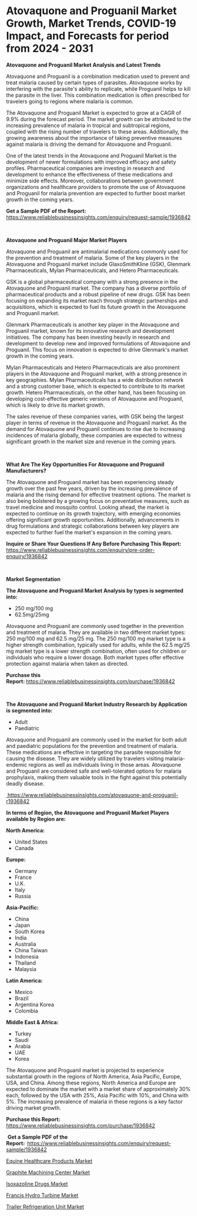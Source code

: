 <p><h1>Atovaquone and Proguanil Market Growth, Market Trends, COVID-19 Impact, and Forecasts for period from 2024 - 2031</h1></p><p><strong>Atovaquone and Proguanil Market Analysis and Latest Trends</strong></p>
<p><p>Atovaquone and Proguanil is a combination medication used to prevent and treat malaria caused by certain types of parasites. Atovaquone works by interfering with the parasite's ability to replicate, while Proguanil helps to kill the parasite in the liver. This combination medication is often prescribed for travelers going to regions where malaria is common.</p><p>The Atovaquone and Proguanil Market is expected to grow at a CAGR of 9.9% during the forecast period. The market growth can be attributed to the increasing prevalence of malaria in tropical and subtropical regions, coupled with the rising number of travelers to these areas. Additionally, the growing awareness about the importance of taking preventive measures against malaria is driving the demand for Atovaquone and Proguanil.</p><p>One of the latest trends in the Atovaquone and Proguanil Market is the development of newer formulations with improved efficacy and safety profiles. Pharmaceutical companies are investing in research and development to enhance the effectiveness of these medications and minimize side effects. Moreover, collaborations between government organizations and healthcare providers to promote the use of Atovaquone and Proguanil for malaria prevention are expected to further boost market growth in the coming years.</p></p>
<p><strong>Get a Sample PDF of the Report:&nbsp;</strong> <a href="https://www.reliablebusinessinsights.com/enquiry/request-sample/1936842">https://www.reliablebusinessinsights.com/enquiry/request-sample/1936842</a></p>
<p>&nbsp;</p>
<p><strong>Atovaquone and Proguanil Major Market Players</strong></p>
<p><p>Atovaquone and Proguanil are antimalarial medications commonly used for the prevention and treatment of malaria. Some of the key players in the Atovaquone and Proguanil market include GlaxoSmithKline (GSK), Glenmark Pharmaceuticals, Mylan Pharmaceuticals, and Hetero Pharmaceuticals.</p><p>GSK is a global pharmaceutical company with a strong presence in the Atovaquone and Proguanil market. The company has a diverse portfolio of pharmaceutical products and a robust pipeline of new drugs. GSK has been focusing on expanding its market reach through strategic partnerships and acquisitions, which is expected to fuel its future growth in the Atovaquone and Proguanil market.</p><p>Glenmark Pharmaceuticals is another key player in the Atovaquone and Proguanil market, known for its innovative research and development initiatives. The company has been investing heavily in research and development to develop new and improved formulations of Atovaquone and Proguanil. This focus on innovation is expected to drive Glenmark's market growth in the coming years.</p><p>Mylan Pharmaceuticals and Hetero Pharmaceuticals are also prominent players in the Atovaquone and Proguanil market, with a strong presence in key geographies. Mylan Pharmaceuticals has a wide distribution network and a strong customer base, which is expected to contribute to its market growth. Hetero Pharmaceuticals, on the other hand, has been focusing on developing cost-effective generic versions of Atovaquone and Proguanil, which is likely to drive its market growth.</p><p>The sales revenue of these companies varies, with GSK being the largest player in terms of revenue in the Atovaquone and Proguanil market. As the demand for Atovaquone and Proguanil continues to rise due to increasing incidences of malaria globally, these companies are expected to witness significant growth in the market size and revenue in the coming years.</p></p>
<p>&nbsp;</p>
<p><strong>What Are The Key Opportunities For Atovaquone and Proguanil Manufacturers?</strong></p>
<p><p>The Atovaquone and Proguanil market has been experiencing steady growth over the past few years, driven by the increasing prevalence of malaria and the rising demand for effective treatment options. The market is also being bolstered by a growing focus on preventative measures, such as travel medicine and mosquito control. Looking ahead, the market is expected to continue on its growth trajectory, with emerging economies offering significant growth opportunities. Additionally, advancements in drug formulations and strategic collaborations between key players are expected to further fuel the market's expansion in the coming years.</p></p>
<p><strong>Inquire or Share Your Questions If Any Before Purchasing This Report:</strong> <a href="https://www.reliablebusinessinsights.com/enquiry/pre-order-enquiry/1936842">https://www.reliablebusinessinsights.com/enquiry/pre-order-enquiry/1936842</a></p>
<p>&nbsp;</p>
<p><strong>Market Segmentation</strong></p>
<p><strong>The Atovaquone and Proguanil Market Analysis by types is segmented into:</strong></p>
<p><ul><li>250 mg/100 mg</li><li>62.5mg/25mg</li></ul></p>
<p><p>Atovaquone and Proguanil are commonly used together in the prevention and treatment of malaria. They are available in two different market types: 250 mg/100 mg and 62.5 mg/25 mg. The 250 mg/100 mg market type is a higher strength combination, typically used for adults, while the 62.5 mg/25 mg market type is a lower strength combination, often used for children or individuals who require a lower dosage. Both market types offer effective protection against malaria when taken as directed.</p></p>
<p><strong>Purchase this Report:&nbsp;</strong><a href="https://www.reliablebusinessinsights.com/purchase/1936842">https://www.reliablebusinessinsights.com/purchase/1936842</a></p>
<p>&nbsp;</p>
<p><strong>The Atovaquone and Proguanil Market Industry Research by Application is segmented into:</strong></p>
<p><ul><li>Adult</li><li>Paediatric</li></ul></p>
<p><p>Atovaquone and Proguanil are commonly used in the market for both adult and paediatric populations for the prevention and treatment of malaria. These medications are effective in targeting the parasite responsible for causing the disease. They are widely utilized by travelers visiting malaria-endemic regions as well as individuals living in those areas. Atovaquone and Proguanil are considered safe and well-tolerated options for malaria prophylaxis, making them valuable tools in the fight against this potentially deadly disease.</p></p>
<p><a href="https://www.reliablebusinessinsights.com/atovaquone-and-proguanil-r1936842">&nbsp;https://www.reliablebusinessinsights.com/atovaquone-and-proguanil-r1936842</a></p>
<p><strong>In terms of Region, the Atovaquone and Proguanil Market Players available by Region are:</strong></p>
<p>
    <p> <strong> North America: </strong>
        <ul>
            <li>United States</li>
            <li>Canada</li>
        </ul>
        </p> 
    <p> <strong> Europe: </strong>
        <ul>
            <li>Germany</li>
            <li>France</li>
            <li>U.K.</li>
            <li>Italy</li>
            <li>Russia</li>
        </ul>
        </p> 
    <p> <strong> Asia-Pacific: </strong>
        <ul>
            <li>China</li>
            <li>Japan</li>
            <li>South Korea</li>
            <li>India</li>
            <li>Australia</li>
            <li>China Taiwan</li>
            <li>Indonesia</li>
            <li>Thailand</li>
            <li>Malaysia</li>
        </ul>
        </p> 
    <p> <strong> Latin America: </strong>
        <ul>
            <li>Mexico</li>
            <li>Brazil</li>
            <li>Argentina Korea</li>
            <li>Colombia</li>
        </ul>
        </p> 
    <p> <strong> Middle East & Africa: </strong>
        <ul>
            <li>Turkey</li>
            <li>Saudi</li>
            <li>Arabia</li>
            <li>UAE</li>
            <li>Korea</li>
        </ul>
    </p>
    </p>
<p><p>The Atovaquone and Proguanil market is projected to experience substantial growth in the regions of North America, Asia Pacific, Europe, USA, and China. Among these regions, North America and Europe are expected to dominate the market with a market share of approximately 30% each, followed by the USA with 25%, Asia Pacific with 10%, and China with 5%. The increasing prevalence of malaria in these regions is a key factor driving market growth.</p></p>
<p><strong>Purchase this Report: </strong><a href="https://www.reliablebusinessinsights.com/purchase/1936842">https://www.reliablebusinessinsights.com/purchase/1936842</a></p>
<p>&nbsp;<strong>Get a Sample PDF of the Report:&nbsp;&nbsp;</strong><a href="https://www.reliablebusinessinsights.com/enquiry/request-sample/1936842">https://www.reliablebusinessinsights.com/enquiry/request-sample/1936842</a></p>
<p><strong></strong></p>
<p><p><a href="https://github.com/moyahfrancoestellec51j635wcx/Market-Research-Report-List-3/blob/main/equine-healthcare-products-market.md">Equine Healthcare Products Market</a></p><p><a href="https://medium.com/@mayekuhic78/graphite-machining-center-market-size-share-analysis-growth-trends-forecasts-2024-2031-0d79b928bcf3">Graphite Machining Center Market</a></p><p><a href="https://github.com/JuliaFadel1922/Market-Research-Report-List-2/blob/main/isoxazoline-drugs-market.md">Isoxazoline Drugs Market</a></p><p><a href="https://medium.com/@kimwalker1923/francis-hydro-turbine-market-size-by-type-head-10-400-m-head-above-400-m-by-product-small-600da76a7d89">Francis Hydro Turbine Market</a></p><p><a href="https://medium.com/@daleaams71/trailer-refrigeration-unit-market-a-global-and-regional-analysis-2024-2031-d8cbc0a7ed98">Trailer Refrigeration Unit Market</a></p></p>